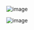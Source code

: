 ![image](https://github.com/user-attachments/assets/d578cae1-e5e8-49a0-b901-12873a7b576f)

![image](https://github.com/user-attachments/assets/7dda8815-3a38-4651-91be-529fe1397334)
